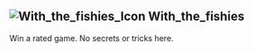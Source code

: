 ## ![With_the_fishies_Icon](https://raw.githubusercontent.com/1IlIl/wikidata/main/achievement_icons/With_the_fishies.png) With_the_fishies





Win a rated game. No secrets or tricks here.

